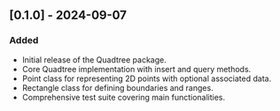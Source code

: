 ## [0.1.0] - 2024-09-07

### Added
- Initial release of the Quadtree package.
- Core Quadtree implementation with insert and query methods.
- Point class for representing 2D points with optional associated data.
- Rectangle class for defining boundaries and ranges.
- Comprehensive test suite covering main functionalities.